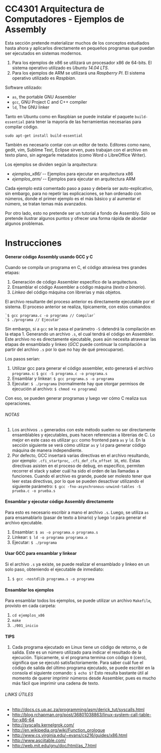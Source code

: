 CC4301 Arquitectura de Computadores  - Ejemplos de Assembly
===========================================================

Esta sección pretende materializar muchos de los conceptos estudiados hasta ahora y aplicarlos directamente en pequeños programas que puedan ser ejecutados en sistemas modernos.

1. Para los ejemplos de x86 se utilizará un procesador x86 de 64-bits. El sistema operativo utilizado es *Ubuntu 14.04 LTS*.
2. Para los ejemplos de ARM se utilizará una *Raspberry PI*. El sistema operativo utilizado es *Raspbian*.

Software utilizado:
  - `as`, the portable GNU Assembler
  - `gcc`, GNU Project C and C++ compiler
  - `ld`, The GNU linker

Tanto en Ubuntu como en Raspbian se puede instalar el paquete `build-essential` para tener la mayoría de las herramientas necesarias para compilar código.

  `sudo apt-get install build-essential`

También es necesario contar con un editor de texto. Editores como nano, gedit, vim, Sublime Text, Eclipse sirven, pues trabajan con el archivo en texto plano, sin agregarle metadatos (como Word o LibreOffice Writer).

Los ejemplos se dividen según la arquitectura:

  * *ejemplos_x86/* -- Ejemplos para ejecutar en arquitectura x86
  * *ejemplos_arm/* -- Ejemplos para ejecutar en arquitectura ARM

Cada ejemplo está comentado paso a paso y debería ser auto-explicativo, sin embargo, para no repetir las explicaciones, se han ordenado con números, donde el primer ejemplo es el más básico y al aumentar el número, se tratan temas más avanzados.

Por otro lado, esto no pretende ser un tutorial a fondo de Assembly. Sólo se pretende ilustrar algunos puntos y ofrecer una forma
rápida de abordar algunos problemas.

Instrucciones
=============

#### Generar código Assembly usando GCC y C

Cuando se compila un programa en C, el código atraviesa tres grandes etapas:

  1. Generación de código Assembler específico de la arquitectura.
  2. Ensamblar el código Assembler a código máquina (*texto a binario*).
  3. *Linkeo* del código máquina con librerías y más objetos.

El archivo resultante del proceso anterior es directamente ejecutable por el sistema.
El proceso anterior se realiza, típicamente, con estos comandos:

    `$ gcc programa.c -o programa // Compilar`
    `$ ./programa // Ejecutar`

Sin embargo, si a `gcc` se le pasa el parámetro `-S` detendrá la compilación en la etapa 1. Generando un archivo `.s`, el cual tendrá el código en Assembler. Este archivo no es directamente ejecutable, pues aún necesita atravesar las etapas de ensamblado y linkeo (*GCC* puede continuar la compilación a partir del archivo `.s` por lo que no hay de qué preocuparse).

Los pasos serían:

1. Utilizar gcc para generar el código assembler, esto generará el archivo `programa.s`:
  `$ gcc -S programa.c -o programa.s`
2. Ensamblar y linkear:
  `$ gcc programa.s -o programa`
3. Ejecutar:
  `$ ./programa`
  (normalmente hay que otorgar permisos de ejecución al archivo: `$ chmod +x programa`)

Con eso, se pueden generar programas y luego ver cómo C realiza sus operaciones.

###### NOTAS

1. Los archivos `.s` generados con este método suelen no ser directamente ensamblables y ejecutables, pues hacen referencias a librerías de C. Lo mejor en este caso es utilizar `gcc` como frontend para `as` y `ld`. En la sección siguiente se verá cómo utilizar `as` y `ld` para generar código máquina de manera independiente.
2. Por defecto, GCC insertará varias directivas en el archivo resultando, por ejemplo: `.cfi_startproc`, `.cfi_def_cfa_offset 16`, etc. Estas directivas asisten en el proceso de debug, en específico, permiten recorrer el stack y saber cuál ha sido el orden de las llamadas a funciones. Cuando el archivo es grande, puede ser molesto tener que leer estas directivas, por lo que se pueden desactivar utilizando el siguiente parámetro:
  `$ gcc -fno-asynchronous-unwind-tables -S prueba.c -o prueba.s`

#### Ensamblar y ejecutar código Assembly directamente

Para esto es necesario escribir a mano el archivo `.s`. Luego, se utiliza `as` para ensamablarlo (pasar de texto a binario) y luego `ld` para generar el archivo ejecutable.

1. Ensamblar:
  `$ as -o programa.o programa.s`
2. Linkear:
  `$ ld -o programa programa.o`
3. Ejecutar:
  `$ ./programa`


#### Usar GCC para ensamblar y linkear

Si el archivo `.s` ya existe, se puede realizar el ensamblado y linkeo en un solo paso, obteniendo el ejecutable de inmediato:

1. `$ gcc -nostdlib programa.s -o programa`

#### Ensamblar los ejemplos

Para ensamblar todos los ejemplos, se puede utilizar un archivo `Makefile`, provisto en cada carpeta:

  1. `cd ejemplos_x86`
  2. `make`
  3. `./001_inicio`

#### TIPS

1. Cada programa ejecutado en Linux tiene un código de retorno, o de salida. Este es un número utilizado para indicar el resultado de la ejecución. Típicamente, si el programa termina con código `0` (cero), significa que se ejecutó satisfactoriamente. Para saber cuál fue el código de salida del último programa ejecutado, se puede escribir en la consola el siguiente comando:
  `$ echo $?`
  Esto resulta bastante útil al momento de querer imprimir números desde Assembler, pues es mucho más fácil que imprimir una cadena de texto.

###### LINKS ÚTILES

  - http://docs.cs.up.ac.za/programming/asm/derick_tut/syscalls.html
  - http://blog.rchapman.org/post/36801038863/linux-system-call-table-for-x86-64
  - http://syscalls.kernelgrok.com/
  - http://en.wikipedia.org/wiki/Function_prologue
  - http://www.cs.virginia.edu/~evans/cs216/guides/x86.html
  - http://www.asciitable.com/
  - http://web.mit.edu/gnu/doc/html/as_7.html
